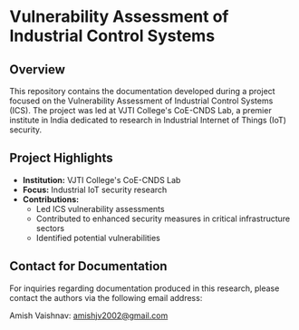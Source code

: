 # Vulnerability Assessment of Industrial Control Systems

## Overview

This repository contains the documentation developed during a project focused on the Vulnerability Assessment of Industrial Control Systems (ICS). The project was led at VJTI College's CoE-CNDS Lab, a premier institute in India dedicated to research in Industrial Internet of Things (IoT) security.

## Project Highlights

- **Institution:** VJTI College's CoE-CNDS Lab
- **Focus:** Industrial IoT security research
- **Contributions:**
  - Led ICS vulnerability assessments
  - Contributed to enhanced security measures in critical infrastructure sectors
  - Identified potential vulnerabilities

## Contact for Documentation
For inquiries regarding documentation produced in this research, please contact the authors via the following email address:

Amish Vaishnav: amishjv2002@gmail.com
